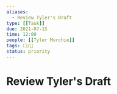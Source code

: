 ```yaml
---
aliases:
  - Review Tyler's Draft
type: [[Task]]
due: 2021-07-15
time: 12:00
people: [[Tyler Murchie]]
tags: ⬜/🧨 
status: priority
---
```


# Review Tyler's Draft